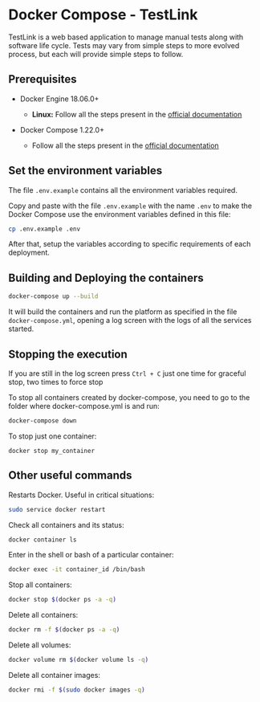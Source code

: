 # Docker Compose - TestLink

TestLink is a web based application to manage manual tests along with software life cycle. Tests may vary from simple steps to more evolved process, but each will provide simple steps to follow.


## Prerequisites

- Docker Engine 18.06.0+

  - **Linux:** Follow all the steps present in the [official documentation](https://docs.docker.com/install/linux/docker-ce/ubuntu/#install-docker-ce)
  
- Docker Compose 1.22.0+
  -  Follow all the steps present in the [official documentation](https://docs.docker.com/compose/install/)

## Set the environment variables

The file `.env.example` contains all the environment variables required.

Copy and paste with the file `.env.example` with the name `.env` to make the Docker Compose use the environment variables defined in this file:

```sh
cp .env.example .env
```

After that, setup the variables according to specific requirements of each deployment.  
 

## Building and Deploying the containers

```sh
docker-compose up --build
 ```

It will build the containers and run the platform as specified in the file `docker-compose.yml`, opening a log screen with the logs of all the services started. 

## Stopping the execution

If you are still in the log screen press `Ctrl + C` just one time for graceful stop, two times to force stop

To stop all containers created by docker-compose, you need to go to the folder where docker-compose.yml is and run:
```sh
docker-compose down
 ```

To stop just one container:

```ssh
docker stop my_container
 ```

## Other useful commands

Restarts Docker. Useful in critical situations:

```sh
sudo service docker restart
 ``` 

Check all containers and its status:

```sh
docker container ls
 ```

Enter in the shell or bash of a particular container:

```sh
docker exec -it container_id /bin/bash
 ```

Stop all containers:

```sh
docker stop $(docker ps -a -q)
 ```

Delete all containers:

```sh
docker rm -f $(docker ps -a -q)
 ``` 
 
Delete all volumes:

```sh
docker volume rm $(docker volume ls -q)
```

Delete all container images:

```sh
docker rmi -f $(sudo docker images -q)
```
